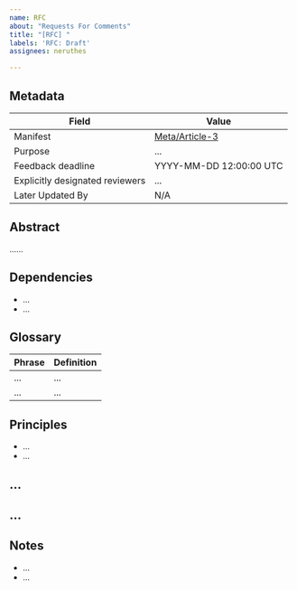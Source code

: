 ```yaml
---
name: RFC
about: "Requests For Comments"
title: "[RFC] "
labels: 'RFC: Draft'
assignees: neruthes

---
```


## Metadata

Field | Value
--- | ---
Manifest | [Meta/Article-3](https://github.com/DimensionDev/Meta/blob/master/articles/3--rfc-peer-review.md)
Purpose | ...
Feedback deadline | YYYY-MM-DD 12:00:00 UTC
Explicitly designated reviewers | ...
Later Updated By | N/A

## Abstract

......

## Dependencies

- ...
- ...

## Glossary

Phrase | Definition
--- | ---
... | ...
... | ...

## Principles

- ...
- ...

## ...

## ...

## Notes

- ...
- ...
